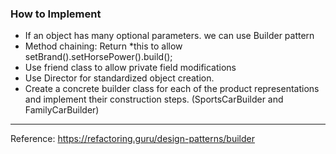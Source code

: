 ### How to Implement
- If an object has many optional parameters. we can use Builder pattern
- Method chaining: Return *this to allow setBrand().setHorsePower().build();
- Use friend class to allow private field modifications
- Use Director for standardized object creation.
- Create a concrete builder class for each of the product representations and implement their construction steps. (SportsCarBuilder and FamilyCarBuilder)
---
Reference: https://refactoring.guru/design-patterns/builder